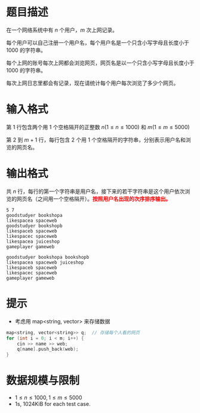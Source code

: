 # 题目描述

在一个网络系统中有 $n$ 个用户，$m$ 次上网记录。

每个用户可以自己注册一个用户名，每个用户名是一个只含小写字母且长度小于 1000 的字符串。

每个上网的账号每次上网都会浏览网页，网页名是以一个只含小写字母且长度小于 1000 的字符串。

每次上网日志里都会有记录，现在请统计每个用户每次浏览了多少个网页。

# 输入格式

第 1 行包含两个用 1 个空格隔开的正整数 $n(1 \le n \le 1000)$ 和 $m(1 \le m \le 5000)$

第 $2$ 到 $m + 1$ 行，每行包含 2 个用 1 个空格隔开的字符串，分别表示用户名和浏览的网页名。

# 输出格式
共 $n$ 行，每行的第一个字符串是用户名，接下来的若干字符串是这个用户依次浏览的网页名（之间用一个空格隔开）。**<font color="#FF0000">按照用户名出现的次序排序输出。</font>**

```input1
5 7
goodstudyer bookshopa
likespacea spaceweb
goodstudyer bookshopb
likespaceb spaceweb
likespacec spaceweb
likespacea juiceshop
gameplayer gameweb
```

```output1
goodstudyer bookshopa bookshopb
likespacea spaceweb juiceshop
likespaceb spaceweb
likespacec spaceweb
gameplayer gameweb
```

# 提示
* 考虑用 map<string, vector<string>> 来存储数据
```c++
map<string, vector<string>> q;  // 存储每个人看的网页
for (int i = 0; i < m; i++) {
    cin >> name >> web;
    q[name].push_back(web);
}
```

# 数据规模与限制
* $1 \le n \le 1000, 1 \le m \le 5000$
* 1s, 1024KiB for each test case.
